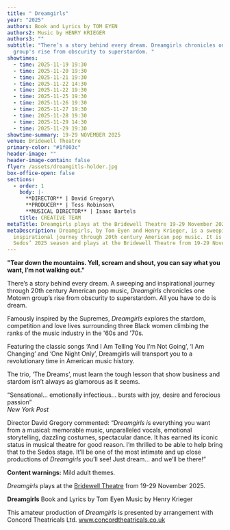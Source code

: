 ```yaml
---
title: " Dreamgirls"
year: "2025"
authors: Book and Lyrics by TOM EYEN
authors2: Music by HENRY KRIEGER
authors3: ""
subtitle: "There’s a story behind every dream. Dreamgirls chronicles one Motown
  group's rise from obscurity to superstardom. "
showtimes:
  - time: 2025-11-19 19:30
  - time: 2025-11-20 19:30
  - time: 2025-11-21 19:30
  - time: 2025-11-22 14:30
  - time: 2025-11-22 19:30
  - time: 2025-11-25 19:30
  - time: 2025-11-26 19:30
  - time: 2025-11-27 19:30
  - time: 2025-11-28 19:30
  - time: 2025-11-29 14:30
  - time: 2025-11-29 19:30
showtime-summary: 19-29 NOVEMBER 2025
venue: Bridewell Theatre
primary-color: "#1f003c"
header-image: ""
header-image-contain: false
flyer: /assets/dreamgitls-holder.jpg
box-office-open: false
sections:
  - order: 1
    body: |-
      **DIRECTOR** | David Gregory\
      **PRODUCER** | Tess Robinson\
      **MUSICAL DIRECTOR** | Isaac Bartels
    title: CREATIVE TEAM
metaTitle: Dreamgirls plays at the Bridewell Theatre 19-29 November 2025
metaDescription: Dreamgirls, by Tom Eyen and Henry Krieger, is a sweeping and
  inspirational journey through 20th century American pop music. It is part of
  Sedos’ 2025 season and plays at the Bridewell Theatre from 19-29 November 2025
---
```

**"Tear down the mountains. Yell, scream and shout, you can say what you want, I’m not walking out."**

There’s a story behind every dream. A sweeping and inspirational journey through 20th century American pop music, *Dreamgirls* chronicles one Motown group’s rise from obscurity to superstardom. All you have to do is dream.

Famously inspired by the Supremes, *Dreamgirls* explores the stardom, competition and love lives surrounding three Black women climbing the ranks of the music industry in the '60s and '70s. 

Featuring the classic songs ‘And I Am Telling You I’m Not Going’, ‘I Am Changing’ and ‘One Night Only’, Dreamgirls will transport you to a revolutionary time in American music history. 

The trio, ‘The Dreams’, must learn the tough lesson that show business and stardom isn’t always as glamorous as it seems.

“Sensational... emotionally infectious... bursts with joy, desire and ferocious passion”\
*New York Post*

Director David Gregory commented: “*Dreamgirls i*s everything you want from a musical: memorable music, unparalleled vocals, emotional storytelling, dazzling costumes, spectacular dance. It has earned its iconic status in musical theatre for good reason. I’m thrilled to be able to help bring that to the Sedos stage. It’ll be one of the most intimate and up close productions of *Dreamgirls* you’ll see! Just dream… and we’ll be there!”

**Content warnings:** Mild adult themes.

*Dreamgirls* plays at the [Bridewell Theatre](https://www.sedos.co.uk/venues/bridewell) from 19-29 November 2025.

**Dreamgirls**
Book and Lyrics by Tom Eyen 
Music by Henry Krieger 

This amateur production of *Dreamgirls* is presented by arrangement with Concord Theatricals Ltd. [www.concordtheatricals.co.uk ](http://www.concordtheatricals.co.uk)